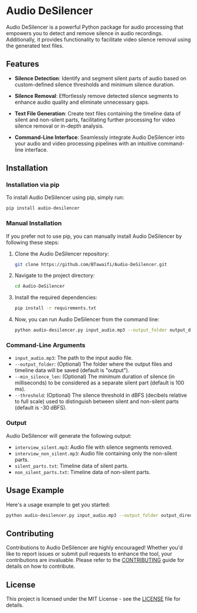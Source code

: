 # Audio DeSilencer

Audio DeSilencer is a powerful Python package for audio processing that empowers you to detect and remove silence in audio recordings. Additionally, it provides functionality to facilitate video silence removal using the generated text files.

## Features

- **Silence Detection**: Identify and segment silent parts of audio based on custom-defined silence thresholds and minimum silence duration.

- **Silence Removal**: Effortlessly remove detected silence segments to enhance audio quality and eliminate unnecessary gaps.

- **Text File Generation**: Create text files containing the timeline data of silent and non-silent parts, facilitating further processing for video silence removal or in-depth analysis.

- **Command-Line Interface**: Seamlessly integrate Audio DeSilencer into your audio and video processing pipelines with an intuitive command-line interface.

## Installation

### Installation via pip

To install Audio DeSilencer using pip, simply run:

```bash
pip install audio-desilencer
```

### Manual Installation

If you prefer not to use pip, you can manually install Audio DeSilencer by following these steps:

1. Clone the Audio DeSilencer repository:

   ```bash
   git clone https://github.com/BTawaifi/Audio-DeSilencer.git
   ```

2. Navigate to the project directory:

   ```bash
   cd Audio-DeSilencer
   ```

3. Install the required dependencies:

   ```bash
   pip install -r requirements.txt
   ```

4. Now, you can run Audio DeSilencer from the command line:

   ```bash
   python audio-desilencer.py input_audio.mp3 --output_folder output_directory --min_silence_len 100 --threshold -30
   ```

### Command-Line Arguments

- `input_audio.mp3`: The path to the input audio file.
- `--output_folder`: (Optional) The folder where the output files and timeline data will be saved (default is "output").
- `--min_silence_len`: (Optional) The minimum duration of silence (in milliseconds) to be considered as a separate silent part (default is 100 ms).
- `--threshold`: (Optional) The silence threshold in dBFS (decibels relative to full scale) used to distinguish between silent and non-silent parts (default is -30 dBFS).

### Output

Audio DeSilencer will generate the following output:

- `interview_silent.mp3`: Audio file with silence segments removed.
- `interview_non_silent.mp3`: Audio file containing only the non-silent parts.
- `silent_parts.txt`: Timeline data of silent parts.
- `non_silent_parts.txt`: Timeline data of non-silent parts.

## Usage Example

Here's a usage example to get you started:

```bash
python audio-desilencer.py input_audio.mp3 --output_folder output_directory --min_silence_len 100 --threshold -30
```

## Contributing

Contributions to Audio DeSilencer are highly encouraged! Whether you'd like to report issues or submit pull requests to enhance the tool, your contributions are invaluable. Please refer to the [CONTRIBUTING](CONTRIBUTING.md) guide for details on how to contribute.

## License

This project is licensed under the MIT License - see the [LICENSE](LICENSE) file for details.